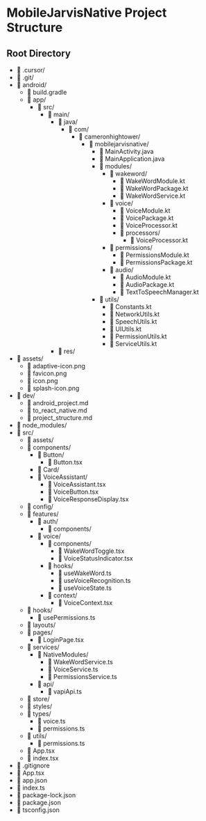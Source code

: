# MobileJarvisNative Project Structure

## Root Directory
- 📁 .cursor/
- 📁 .git/
- 📁 android/
  - 📄 build.gradle
  - 📁 app/
    - 📁 src/
      - 📁 main/
        - 📁 java/
          - 📁 com/
            - 📁 cameronhightower/
              - 📁 mobilejarvisnative/
                - 📄 MainActivity.java
                - 📄 MainApplication.java
                - 📁 modules/
                  - 📁 wakeword/
                    - 📄 WakeWordModule.kt
                    - 📄 WakeWordPackage.kt
                    - 📄 WakeWordService.kt
                  - 📁 voice/
                    - 📄 VoiceModule.kt
                    - 📄 VoicePackage.kt
                    - 📄 VoiceProcessor.kt
                    - 📁 processors/
                      - 📄 VoiceProcessor.kt
                  - 📁 permissions/
                    - 📄 PermissionsModule.kt
                    - 📄 PermissionsPackage.kt
                  - 📁 audio/
                    - 📄 AudioModule.kt
                    - 📄 AudioPackage.kt
                    - 📄 TextToSpeechManager.kt
                - 📁 utils/
                  - 📄 Constants.kt
                  - 📄 NetworkUtils.kt
                  - 📄 SpeechUtils.kt
                  - 📄 UIUtils.kt
                  - 📄 PermissionUtils.kt
                  - 📄 ServiceUtils.kt
        - 📁 res/
- 📁 assets/
  - 📄 adaptive-icon.png
  - 📄 favicon.png
  - 📄 icon.png
  - 📄 splash-icon.png
- 📁 dev/
  - 📄 android_project.md
  - 📄 to_react_native.md
  - 📄 project_structure.md
- 📁 node_modules/
- 📁 src/
  - 📁 assets/
  - 📁 components/
    - 📁 Button/
      - 📄 Button.tsx
    - 📁 Card/
    - 📁 VoiceAssistant/
      - 📄 VoiceAssistant.tsx
      - 📄 VoiceButton.tsx
      - 📄 VoiceResponseDisplay.tsx
  - 📁 config/
  - 📁 features/
    - 📁 auth/
      - 📁 components/
    - 📁 voice/
      - 📁 components/
        - 📄 WakeWordToggle.tsx
        - 📄 VoiceStatusIndicator.tsx
      - 📁 hooks/
        - 📄 useWakeWord.ts
        - 📄 useVoiceRecognition.ts
        - 📄 useVoiceState.ts
      - 📁 context/
        - 📄 VoiceContext.tsx
  - 📁 hooks/
    - 📄 usePermissions.ts
  - 📁 layouts/
  - 📁 pages/
    - 📄 LoginPage.tsx
  - 📁 services/
    - 📁 NativeModules/
      - 📄 WakeWordService.ts
      - 📄 VoiceService.ts
      - 📄 PermissionsService.ts
    - 📁 api/
      - 📄 vapiApi.ts
  - 📁 store/
  - 📁 styles/
  - 📁 types/
    - 📄 voice.ts
    - 📄 permissions.ts
  - 📁 utils/
    - 📄 permissions.ts
  - 📄 App.tsx
  - 📄 index.tsx
- 📄 .gitignore
- 📄 App.tsx
- 📄 app.json
- 📄 index.ts
- 📄 package-lock.json
- 📄 package.json
- 📄 tsconfig.json